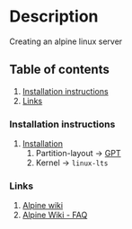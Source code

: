 # Description

Creating an alpine linux server

## Table of contents

1. [Installation instructions](#installation-instructions)
1. [Links](#links)

### Installation instructions

1. [Installation](https://wiki.alpinelinux.org/wiki/Installation)
    1. Partition-layout -> [GPT](https://wiki.alpinelinux.org/wiki/Installation#Sys_Disk_Mode)
    1. Kernel -> `linux-lts`

### Links

1. [Alpine wiki](https://wiki.alpinelinux.org)
1. [Alpine Wiki - FAQ](https://wiki.alpinelinux.org/wiki/Alpine_Linux:FAQ)
